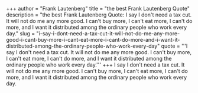 +++
author = "Frank Lautenberg"
title = "the best Frank Lautenberg Quote"
description = "the best Frank Lautenberg Quote: I say I don't need a tax cut. It will not do me any more good. I can't buy more, I can't eat more, I can't do more, and I want it distributed among the ordinary people who work every day."
slug = "i-say-i-dont-need-a-tax-cut-it-will-not-do-me-any-more-good-i-cant-buy-more-i-cant-eat-more-i-cant-do-more-and-i-want-it-distributed-among-the-ordinary-people-who-work-every-day"
quote = '''I say I don't need a tax cut. It will not do me any more good. I can't buy more, I can't eat more, I can't do more, and I want it distributed among the ordinary people who work every day.'''
+++
I say I don't need a tax cut. It will not do me any more good. I can't buy more, I can't eat more, I can't do more, and I want it distributed among the ordinary people who work every day.

